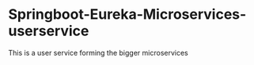 # Springboot-Eureka-Microservices-userservice
This is a user service forming the bigger microservices 
